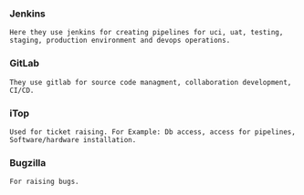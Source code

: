
### Jenkins 

	Here they use jenkins for creating pipelines for uci, uat, testing, staging, production environment and devops operations.

### GitLab

	They use gitlab for source code managment, collaboration development, CI/CD.

### iTop
	Used for ticket raising. For Example: Db access, access for pipelines, Software/hardware installation.

### Bugzilla
	For raising bugs.